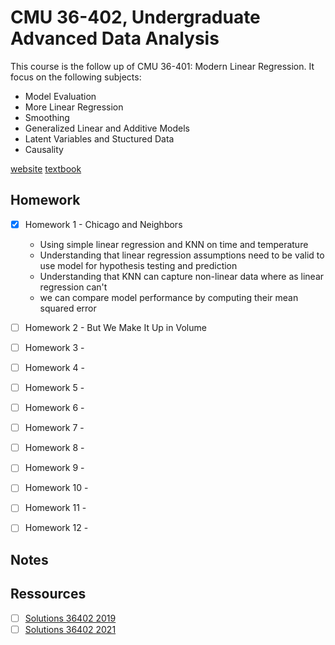 # CMU 36-402, Undergraduate Advanced Data Analysis

This course is the follow up of CMU 36-401: Modern Linear Regression.
It focus on the following subjects: 
- Model Evaluation
- More Linear Regression
- Smoothing
- Generalized Linear and Additive Models
- Latent Variables and Stuctured Data
- Causality

[website](https://www.stat.cmu.edu/~cshalizi/uADA/19/)
[textbook](https://www.stat.cmu.edu/~cshalizi/ADAfaEPoV/)

## Homework

- [X] Homework 1 - Chicago and Neighbors 

  - Using simple linear regression and KNN on time and temperature
  - Understanding that linear regression assumptions need to be valid 
    to use model for hypothesis testing and prediction
  - Understanding that KNN can capture non-linear data where as linear regression 
    can't
  - we can compare model performance by computing their mean squared error

- [ ] Homework 2 - But We Make It Up in Volume


- [ ] Homework 3 - 
- [ ] Homework 4 - 
- [ ] Homework 5 - 
- [ ] Homework 6 - 
- [ ] Homework 7 - 
- [ ] Homework 8 - 
- [ ] Homework 9 - 
- [ ] Homework 10 - 
- [ ] Homework 11 - 
- [ ] Homework 12 - 

## Notes


## Ressources

- [ ] [Solutions 36402 2019](https://github.com/eujing/36402-Advanced-Data-Analysis)
- [ ] [Solutions 36402 2021](https://github.com/Jackyrobot/36402-Advanced-Data-Analysis)
